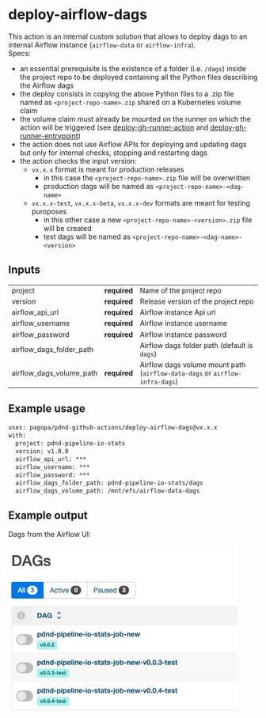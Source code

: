 # deploy-airflow-dags
This action is an internal custom solution that allows to deploy dags to an internal Airflow instance (`airflow-data` or `airflow-infra`). <br>
Specs:
- an essential prerequisite is the existence of a folder (i.e. `/dags`) inside the project repo to be deployed containing all the Python files describing the Airflow dags
- the deploy consists in copying the above Python files to a .zip file named as `<project-repo-name>.zip` shared on a Kubernetes volume claim
- the volume claim must already be mounted on the runner on which the action will be triggered (see [deploy-gh-runner-action](..//deploy-gh-runner/action.yml) and [deploy-gh-runner-entrypoint](../deploy-gh-runner/entrypoint.sh))
- the action does not use Airflow APIs for deploying and updating dags but only for internal checks, stopping and restarting dags
- the action checks the input version:
  - `vx.x.x` format is meant for production releases 
    - in this case the `<project-repo-name>.zip` file will be overwritten
    - production dags will be named as `<project-repo-name>-<dag-name>`
  - `vx.x.x-test`, `vx.x.x-beta`, `vx.x.x-dev` formats are meant for testing puroposes
    - in this other case a new `<project-repo-name>-<version>.zip` file will be created
    - test dags will be named as `<project-repo-name>-<dag-name>-<version>`

## Inputs

|                          |              |                                                                              |
|--------------------------|--------------|------------------------------------------------------------------------------|
| project                  | **required** | Name of the project  repo                                                    |
| version                  | **required** | Release version of the project repo                                          |
| airflow_api_url          | **required** | Airflow instance Api url                                                     |
| airflow_username         | **required** | Airflow instance username                                                    |
| airflow_password         | **required** | Airflow instance password                                                    |
| airflow_dags_folder_path |              | Airflow dags folder path (default is `dags`)                                 |
| airflow_dags_volume_path | **required** | Airflow dags volume mount path (`airflow-data-dags` or `airflow-infra-dags`) |

## Example usage
```
uses: pagopa/pdnd-github-actions/deploy-airflow-dags@vx.x.x
with:
  project: pdnd-pipeline-io-stats
  version: v1.0.0
  airflow_api_url: ***
  airflow_username: ***
  airflow_password: ***
  airflow_dags_folder_path: pdnd-pipeline-io-stats/dags
  airflow_dags_volume_path: /mnt/efs/airflow-data-dags
```

## Example output
Dags from the Airflow UI:

!['example-output'](./example-output.png)